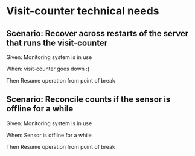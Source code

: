 # Visit-counter technical needs

## Scenario: Recover across restarts of the server that runs the visit-counter

  Given:  Monitoring system is in use  

  When: visit-counter goes down :(  

  Then Resume operation from point of break  

## Scenario: Reconcile counts if the sensor is offline for a while

  Given: Monitoring system is in use  

  When: Sensor is offline for a while  
  
  Then Resume operation from point of break  
